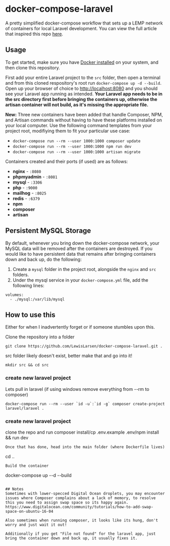 # docker-compose-laravel
A pretty simplified docker-compose workflow that sets up a LEMP network of containers for local Laravel development. You can view the full article that inspired this repo [here](https://medium.com/@aschmelyun).


## Usage

To get started, make sure you have [Docker installed](https://docs.docker.com/docker-for-mac/install/) on your system, and then clone this repository.

First add your entire Laravel project to the `src` folder, then open a terminal and from this cloned respository's root run `docker-compose up -d --build`. Open up your browser of choice to [http://localhost:8080](http://localhost:8080) and you should see your Laravel app running as intended. **Your Laravel app needs to be in the src directory first before bringing the containers up, otherwise the artisan container will not build, as it's missing the appropriate file.** 

**New:** Three new containers have been added that handle Composer, NPM, and Artisan commands without having to have these platforms installed on your local computer. Use the following command templates from your project root, modifiying them to fit your particular use case:

- `docker-compose run --rm --user 1000:1000 composer update`
- `docker-compose run --rm --user 1000:1000 npm run dev`
- `docker-compose run --rm --user 1000:1000 artisan migrate` 

Containers created and their ports (if used) are as follows:

- **nginx** - `:8080`
- **phpmyadmin** - `:8081`
- **mysql** - `:3306`
- **php** - `:9000`
- **mailhog** - `:8025`
- **redis** - `:6379`
- **npm**
- **composer**
- **artisan**

## Persistent MySQL Storage

By default, whenever you bring down the docker-compose network, your MySQL data will be removed after the containers are destroyed. If you would like to have persistent data that remains after bringing containers down and back up, do the following:

1. Create a `mysql` folder in the project root, alongside the `nginx` and `src` folders.
2. Under the mysql service in your `docker-compose.yml` file, add the following lines:

```
volumes:
  - ./mysql:/var/lib/mysql
```
## How to use this
Either for when I inadvertently forget or if someone stumbles upon this.

Clone the repository into a folder
```
git clone https://github.com/LewisLarsen/docker-compose-laravel.git .
```
src folder likely doesn't exist, better make that and go into it!
```
mkdir src && cd src
```

### create new laravel project

Lets pull in laravel (if using windows remove everything from --rm to composer)
```
docker-compose run --rm --user `id -u`:`id -g` composer create-project laravel/laravel .
```

### create new laravel project
clone the repo and run composer install/cp .env.example .env/npm install && run dev

```
Once that has done, head into the main folder (where Dockerfile lives)
```
cd ..
```
Build the container
```
docker-compose up --d --build
```

## Notes
Sometimes with lower-specced Digital Ocean droplets, you may encounter issues where Composer complains about a lack of memory, to resolve this you need to assign swap space so its happy again.
https://www.digitalocean.com/community/tutorials/how-to-add-swap-space-on-ubuntu-16-04

Also sometimes when running composer, it looks like its hung, don't worry and just wait it out!

Additionally if you get "File not found" for the laravel app, just bring the container down and back up, it usually fixes it.
